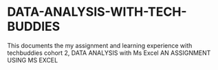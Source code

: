 # DATA-ANALYSIS-WITH-TECH-BUDDIES
This documents the my assignment and learning experience with techbuddies cohort 2, DATA ANALYSIS with Ms Excel
AN ASSIGNMENT USING MS EXCEL
